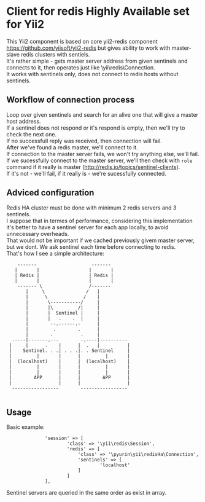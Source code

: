 Client for redis Highly Available set for Yii2
=============================================
This Yii2 component is based on core yii2-redis component https://github.com/yiisoft/yii2-redis but gives ability to work with master-slave redis clusters with sentiels. <br />
It's rather simple - gets master server address from given sentinels and connects to it, then operates just like \yii\redis\Connection. <br />
It works with sentinels only, does not connect to redis hosts without sentinels.<br />

Workflow of connection process 
--------------------------------------------
Loop over given sentinels and search for an alive one that will give a master host address.<br />
If a sentinel does not respond or it's respond is empty, then we'll try to check the next one.<br />
If no successfull reply was received, then connection will fail.<br />
After we've found a redis master, we'll connect to it.<br /> 
If connection to the master server fails, we won't try anything else, we'll fail.<br />
If we sucessfully connect to the master server, we'll then check with ``role`` command if it really is master (http://redis.io/topics/sentinel-clients). <br />
If it's not - we'll fail, if it really is - we're sucessfully connected.<br />


Adviced configuration
---------------------------------------------
Redis HA cluster must be done with minimum 2 redis servers and 3 sentinels.<br />
I suppose that in termes of performance, considering this implementation it's better to have a sentinel server for each app locally, to avoid unnecessary overheads.<br />
That would not be important if we cached previously givem master server, but we dont. We ask sentinel each time before connecting to redis.<br />
That's how I see a simple architecture:

```
    -------                    -------
   |       |                  |       |
   | Redis |                  | Redis |
   |       |                  |       |
    ------- \                 /-------
       |     \               /   |
       |      \             /    |
       |       \-----------/     |
       |       |\         /|     |
       |       |  Sentinel |     |
       |       |   .    .  |     |
       |        --.------.-      |
       |         .        .      |
       |        .          .     |
  -----|-------.---        -.----|----------     
 |     |      .    |      |  .   |          |    
 |    Sentinel. . .| . . .|. . Sentinel     |    
 |         |       |      |         |       |    
 |  (localhost)    |      |  (localhost)    |    
 |         |       |      |         |       |    
 |         |       |      |         |       |    
 |        APP      |      |        APP      |    
 |                 |      |                 |    
  -----------------        -----------------     
   
```

Usage
---------------------------------------------
Basic example:
  ```
				'session' => [
						'class' => '\yii\redis\Session',
						'redis' => [
							'class' => '\pyurin\yii\redisHa\Connection',
							'sentinels' => [
									'localhost'
							]
						]
				],
```
Sentinel servers are queried in the same order as exist in array.<br />

